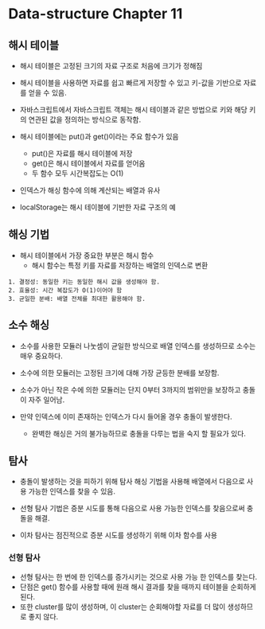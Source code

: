 # Data-structure Chapter 11
## 해시 테이블

- 해시 테이블은 고정된 크기의 자료 구조로 처음에 크기가 정해짐
- 해시 테이블을 사용하면 자료를 쉽고 빠르게 저장할 수 있고 키-값을 기반으로 자료를 얻을 수 있음.
- 자바스크립트에서 자바스크립트 객체는 해시 테이블과 같은 방법으로 키와 해당 키의 연관된 값을 정의하는 방식으로 동작함.
- 해시 테이블에는 put()과 get()이라는 주요 함수가 있음
  - put()은 자료를 해시 테이블에 저장
  - get()은 해시 테이블에서 자료를 얻어옴
  - 두 함수 모두 시간복잡도는 O(1)

- 인덱스가 해싱 함수에 의해 계산되는 배열과 유사
- localStorage는 해시 테이블에 기반한 자료 구조의 예

## 해싱 기법
- 해시 테이블에서 가장 중요한 부분은 해시 함수
  - 해시 함수는 특정 키를 자료를 저장하는 배열의 인덱스로 변환
```
1. 결정성: 동일한 키는 동일한 해시 값을 생성해야 함.
2. 효율성: 시간 복잡도가 O(1)이어야 함
3. 균일한 분배: 배열 전체를 최대한 활용해야 함.
```

## 소수 해싱
- 소수를 사용한 모듈러 나눗셈이 균일한 방식으로 배열 인덱스를 생성하므로 소수는 매우 중요하다.

- 소수에 의한 모듈러는 고정된 크기에 대해 가장 균등한 분배를 보장함.
- 소수가 아닌 작은 수에 의한 모듈러는 단지 0부터 3까지의 범위만을 보장하고 충돌이 자주 일어남.

- 만약 인덱스에 이미 존재하는 인덱스가 다시 들어올 경우 충돌이 발생한다.
  - 완벽한 해싱은 거의 불가능하므로 충돌을 다루는 법을 숙지 할 필요가 있다.

## 탐사
- 충돌이 발생하는 것을 피하기 위해 탐사 해싱 기법을 사용해 배열에서 다음으로 사용 가능한 인덱스를 찾을 수 있음.

- 선형 탐사 기법은 증분 시도를 통해 다음으로 사용 가능한 인덱스를 찾음으로써 충돌을 해결.
- 이차 탐사는 점진적으로 증분 시도를 생성하기 위해 이차 함수를 사용

### 선형 탐사
- 선형 탐사는 한 번에 한 인덱스를 증가시키는 것으로 사용 가능 한 인덱스를 찾는다.
- 단점은 get() 함수를 사용할 때에 원래 해시 결과를 찾을 때까지 테이블을 순회하게 된다.
- 또한 cluster를 많이 생성하며, 이 cluster는 순회해야할 자료를 더 많이 생성하므로 좋지 않다.